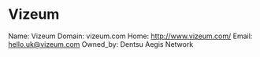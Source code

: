 
# Vizeum

Name: Vizeum
Domain: vizeum.com
Home: http://www.vizeum.com/
Email: hello.uk@vizeum.com
Owned_by: Dentsu Aegis Network
